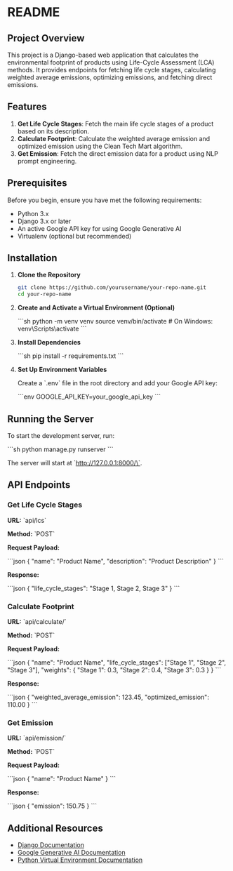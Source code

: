 
# README

## Project Overview

This project is a Django-based web application that calculates the environmental footprint of products using Life-Cycle Assessment (LCA) methods. It provides endpoints for fetching life cycle stages, calculating weighted average emissions, optimizing emissions, and fetching direct emissions.

## Features

1. **Get Life Cycle Stages**: Fetch the main life cycle stages of a product based on its description.
2. **Calculate Footprint**: Calculate the weighted average emission and optimized emission using the Clean Tech Mart algorithm.
3. **Get Emission**: Fetch the direct emission data for a product using NLP prompt engineering.

## Prerequisites

Before you begin, ensure you have met the following requirements:

- Python 3.x
- Django 3.x or later
- An active Google API key for using Google Generative AI
- Virtualenv (optional but recommended)

## Installation

1. **Clone the Repository**

   ```sh
   git clone https://github.com/yourusername/your-repo-name.git
   cd your-repo-name
   ```

2. **Create and Activate a Virtual Environment (Optional)**

   \`\`\`sh
   python -m venv venv
   source venv/bin/activate  # On Windows: venv\Scripts\activate
   \`\`\`

3. **Install Dependencies**

   \`\`\`sh
   pip install -r requirements.txt
   \`\`\`

4. **Set Up Environment Variables**

   Create a \`.env\` file in the root directory and add your Google API key:
   
   \`\`\`env
   GOOGLE_API_KEY=your_google_api_key
   \`\`\`



## Running the Server

To start the development server, run:

\`\`\`sh
python manage.py runserver
\`\`\`

The server will start at \`http://127.0.0.1:8000/\`.

## API Endpoints

### Get Life Cycle Stages

**URL:** \`api/lcs\`

**Method:** \`POST\`

**Request Payload:**

\`\`\`json
{
    "name": "Product Name",
    "description": "Product Description"
}
\`\`\`

**Response:**

\`\`\`json
{
    "life_cycle_stages": "Stage 1, Stage 2, Stage 3"
}
\`\`\`

### Calculate Footprint

**URL:** \`api/calculate/\`

**Method:** \`POST\`

**Request Payload:**

\`\`\`json
{
    "name": "Product Name",
    "life_cycle_stages": ["Stage 1", "Stage 2", "Stage 3"],
    "weights": {
        "Stage 1": 0.3,
        "Stage 2": 0.4,
        "Stage 3": 0.3
    }
}
\`\`\`

**Response:**

\`\`\`json
{
    "weighted_average_emission": 123.45,
    "optimized_emission": 110.00
}
\`\`\`

### Get Emission

**URL:** \`api/emission/\`

**Method:** \`POST\`

**Request Payload:**

\`\`\`json
{
    "name": "Product Name"
}
\`\`\`

**Response:**

\`\`\`json
{
    "emission": 150.75
}
\`\`\`



## Additional Resources

- [Django Documentation](https://docs.djangoproject.com/)
- [Google Generative AI Documentation](https://cloud.google.com/generative-ai)
- [Python Virtual Environment Documentation](https://docs.python.org/3/tutorial/venv.html)

